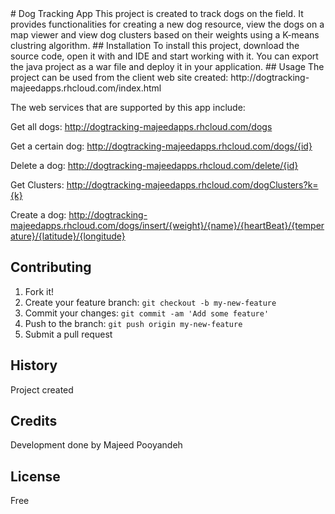 <snippet>
  <content>
# Dog Tracking App
This project is created to track dogs on the field. It provides functionalities for creating a new dog resource, view the dogs on a map viewer and view dog clusters based on their weights using a K-means clustring algorithm.
## Installation
To install this project, download the source code, open it with and IDE and start working with it. You can export the java project as a war file and deploy it in your application.
## Usage
The project can be used from the client web site created: 
http://dogtracking-majeedapps.rhcloud.com/index.html

The web services that are supported by this app include:

Get all dogs: 
http://dogtracking-majeedapps.rhcloud.com/dogs

Get a certain dog: 
http://dogtracking-majeedapps.rhcloud.com/dogs/{id}

Delete a dog: 
http://dogtracking-majeedapps.rhcloud.com/delete/{id}

Get Clusters: 
http://dogtracking-majeedapps.rhcloud.com/dogClusters?k={k}

Create a dog:
http://dogtracking-majeedapps.rhcloud.com/dogs/insert/{weight}/{name}/{heartBeat}/{temperature}/{latitude}/{longitude}

## Contributing
1. Fork it!
2. Create your feature branch: `git checkout -b my-new-feature`
3. Commit your changes: `git commit -am 'Add some feature'`
4. Push to the branch: `git push origin my-new-feature`
5. Submit a pull request 

## History
Project created

## Credits
Development done by Majeed Pooyandeh

## License
Free

</content>
</snippet>
